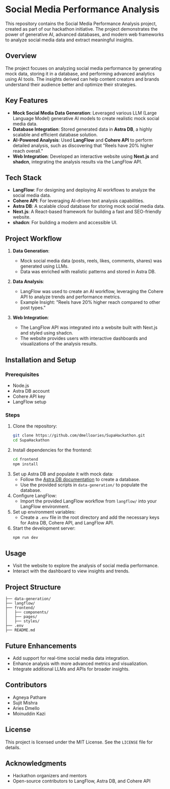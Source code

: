# Social Media Performance Analysis

This repository contains the Social Media Performance Analysis project, created as part of our hackathon initiative. The project demonstrates the power of generative AI, advanced databases, and modern web frameworks to analyze social media data and extract meaningful insights.

## Overview
The project focuses on analyzing social media performance by generating mock data, storing it in a database, and performing advanced analytics using AI tools. The insights derived can help content creators and brands understand their audience better and optimize their strategies.

## Key Features
- **Mock Social Media Data Generation**: Leveraged various LLM (Large Language Model) generative AI models to create realistic mock social media data.
- **Database Integration**: Stored generated data in **Astra DB**, a highly scalable and efficient database solution.
- **AI-Powered Analysis**: Used **LangFlow** and **Cohere API** to perform detailed analysis, such as discovering that "Reels have 20% higher reach overall."
- **Web Integration**: Developed an interactive website using **Next.js** and **shadcn**, integrating the analysis results via the LangFlow API.

## Tech Stack
- **LangFlow**: For designing and deploying AI workflows to analyze the social media data.
- **Cohere API**: For leveraging AI-driven text analysis capabilities.
- **Astra DB**: A scalable cloud database for storing mock social media data.
- **Next.js**: A React-based framework for building a fast and SEO-friendly website.
- **shadcn**: For building a modern and accessible UI.

## Project Workflow
1. **Data Generation**:
   - Mock social media data (posts, reels, likes, comments, shares) was generated using LLMs.
   - Data was enriched with realistic patterns and stored in Astra DB.

2. **Data Analysis**:
   - LangFlow was used to create an AI workflow, leveraging the Cohere API to analyze trends and performance metrics.
   - Example Insight: "Reels have 20% higher reach compared to other post types."

3. **Web Integration**:
   - The LangFlow API was integrated into a website built with Next.js and styled using shadcn.
   - The website provides users with interactive dashboards and visualizations of the analysis results.

## Installation and Setup

### Prerequisites
- Node.js
- Astra DB account
- Cohere API key
- LangFlow setup

### Steps
1. Clone the repository:
   ```bash
   git clone https://github.com/dmelloaries/SupaHackathon.git
   cd SupaHackathon
   ```
2. Install dependencies for the frontend:
   ```bash
   cd frontend
   npm install
   ```
3. Set up Astra DB and populate it with mock data:
   - Follow the [Astra DB documentation](https://www.datastax.com/astra) to create a database.
   - Use the provided scripts in `data-generation/` to populate the database.
4. Configure LangFlow:
   - Import the provided LangFlow workflow from `langflow/` into your LangFlow environment.
5. Set up environment variables:
   - Create a `.env` file in the root directory and add the necessary keys for Astra DB, Cohere API, and LangFlow API.
6. Start the development server:
   ```bash
   npm run dev
   ```

## Usage
- Visit the website to explore the analysis of social media performance.
- Interact with the dashboard to view insights and trends.

## Project Structure
```
├── data-generation/
├── langflow/
├── frontend/
│   ├── components/
│   ├── pages/
│   ├── styles/
├── .env
├── README.md
```

## Future Enhancements
- Add support for real-time social media data integration.
- Enhance analysis with more advanced metrics and visualization.
- Integrate additional LLMs and APIs for broader insights.

## Contributors
- Agneya Pathare
- Sujit Mishra
- Aries Dmello
- Moinuddin Kazi

## License
This project is licensed under the MIT License. See the `LICENSE` file for details.

## Acknowledgments
- Hackathon organizers and mentors
- Open-source contributors to LangFlow, Astra DB, and Cohere API

